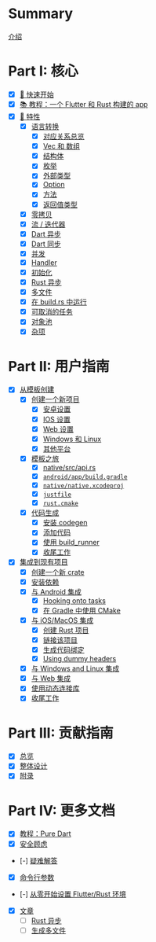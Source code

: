# Summary

[介绍](./src/index.md)

# Part I: 核心

- [x] [🧭 快速开始](./src/quickstart.md)
- [x] [📚 教程：一个 Flutter 和 Rust 构建的 app](./src/tutorial_with_flutter.md)
- [x] [🎼 特性](./src/feature.md)
  - [x] [语言转换](./src/./src/feature/lang.md)
    - [x] [对应关系总览](./src/feature/lang_simple.md)
    - [x] [Vec 和 数组](./src/feature/lang_vec.md)
    - [x] [结构体](./src/feature/lang_struct.md)
    - [x] [枚举](./src/feature/lang_enum.md)
    - [x] [外部类型](./src/feature/lang_external.md)
    - [x] [Option](./src/feature/lang_option.md)
    - [x] [方法](./src/feature/lang_methods.md)
    - [x] [返回值类型](./src/feature/lang_return_types.md)
  - [x] [零拷贝](./src/feature/zero_copy.md)
  - [x] [流 / 迭代器](./src/feature/stream.md)
  - [x] [Dart 异步](./src/feature/async_dart.md)
  - [x] [Dart 同步](./src/feature/sync_dart.md)
  - [x] [并发](./src/feature/concurrency.md)
  - [x] [Handler](./src/feature/handler.md)
  - [x] [初始化](./src/feature/init.md)
  - [x] [Rust 异步](./src/feature/async_rust.md)
  - [x] [多文件](./src/feature/multiple_files.md)
  - [x] [在 build.rs 中运行](./src/feature/build_rs.md)
  - [x] [可取消的任务](./src/feature/cancelable_task.md)
  - [x] [对象池](./src/feature/object_pool.md)
  - [x] [杂项](./src/feature/misc.md)

# Part II: 用户指南

- [x] [从模板创建](./src/template.md)
  - [x] [创建一个新项目](./src/template/setup.md)
    - [x] [安卓设置](./src/template/setup_android.md)
    - [x] [IOS 设置](./src/template/setup_ios.md)
    - [x] [Web 设置](./src/template/setup_web.md)
    - [x] [Windows 和 Linux](./src/template/setup_desktop.md)
    - [x] [其他平台](./src/template/setup_others.md)
  - [x] [模板之旅](./src/template/tour.md)
    - [x] [native/src/api.rs](./src/template/tour_api.md)
    - [x] [`android/app/build.gradle`](./src/template/tour_gradle.md)
    - [x] [`native/native.xcodeproj`](./src/template/tour_native_proj.md)
    - [x] [`justfile`](./src/template/tour_justfile.md)
    - [x] [`rust.cmake`](./src/template/tour_cmake.md)
  - [x] [代码生成](./src/template/generate.md)
    - [x] [安装 codegen](./src/template/generate_install.md)
    - [x] [添加代码](./src/template/generate_adding_code.md)
    - [x] [使用 build_runner](./src/template/generate_build_runner.md)
    - [x] [收尾工作](./src/template/generate_finish.md)
- [x] [集成到现有项目](./src/integrate.md)
  - [x] [创建一个新 crate](./src/integrate/new_crate.md)
  - [x] [安装依赖](./src/integrate/deps.md)
  - [x] [与 Android 集成](./src/integrate/android.md)
    - [x] [Hooking onto tasks](./src/integrate/android_tasks.md)
    - [x] [在 Gradle 中使用 CMake](./src/integrate/android_cmake.md)
  - [x] [与 iOS/MacOS 集成](./src/integrate/ios.md)
    - [x] [创建 Rust 项目](./src/integrate/ios_proj.md)
    - [x] [链接该项目](./src/integrate/ios_linking.md)
    - [x] [生成代码绑定](./src/integrate/ios_gen.md)
    - [x] [Using dummy headers](./src/integrate/ios_headers.md)
  - [x] [与 Windows and Linux 集成](./src/integrate/desktop.md)
  - [x] [与 Web 集成](./src/integrate/web.md)
  - [x] [使用动态连接库](./src/integrate/usage.md)
  - [x] [收尾工作](./src/integrate/finish.md)

# Part III: 贡献指南

- [x] [总览](./src/contributing/overview.md)
- [x] [整体设计](./src/contributing/design.md)
- [x] [附录](./src/contributing/appendix.md)

# Part IV: 更多文档

- [x] [教程：Pure Dart](./src/tutorial_pure_dart.md)
- [x] [安全顾虑](./src/safety.md)
- [-] [疑难解答](./src/troubleshooting.md)
- [x] [命令行参数](./src/command_line.md)
- [-] [从零开始设置 Flutter/Rust 环境](./src/set_up_from_scratch.md)
- [x] [文章](./src/article.md)
  - [ ] [Rust 异步](./src/article/async_in_rust.md)
  - [ ] [生成多文件](./src/article/generate_multiple_files.md)
